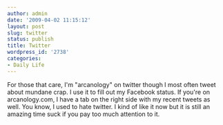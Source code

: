 ```yaml
---
author: admin
date: '2009-04-02 11:15:12'
layout: post
slug: twitter
status: publish
title: Twitter
wordpress_id: '2738'
categories:
- Daily Life
---
```


For those that care, I'm "arcanology" on twitter though I most often
tweet about mundane crap. I use it to fill out my Facebook status. If
you're on arcanology.com, I have a tab on the right side with my recent
tweets as well. You know, I used to hate twitter. I kind of like it now
but it is still an amazing time suck if you pay too much attention to
it.

